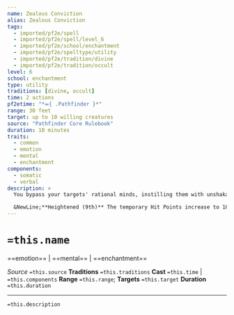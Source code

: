 ```yaml
---
name: Zealous Conviction
alias: Zealous Conviction
tags:
  - imported/pf2e/spell
  - imported/pf2e/spell/level_6
  - imported/pf2e/school/enchantment
  - imported/pf2e/spelltype/utility
  - imported/pf2e/tradition/divine
  - imported/pf2e/tradition/occult
level: 6
school: enchantment
type: utility
traditions: [divine, occult]
time: 2 actions
pf2etime: "*⬺{ .Pathfinder }*"
range: 30 feet
target: up to 10 willing creatures
source: "Pathfinder Core Rulebook"
duration: 10 minutes
traits:
  - common
  - emotion
  - mental
  - enchantment
components:
  - somatic
  - verbal
description: >
  You bypass your targets' rational minds, instilling them with unshakable conviction and zeal. The targets each gain 12 temporary Hit Points and a +2 status bonus to Will saves against mental effects, as their faith overrides the signals from their own bodies and minds. If you tell a target to do something, it must comply with your request, though if it would normally find the task repugnant, it can attempt a Will save at the end of its turn each round due to the cognitive dissonance. On a success, it ends the spell's effects on itself entirely.

  &NewLine;**Heightened (9th)** The temporary Hit Points increase to 18, and the status bonus to Will saves increases to +3.
---
```

# `=this.name`
==emotion== | ==mental== | ==enchantment==

*Source* `=this.source`
**Traditions** `=this.traditions`
**Cast** `=this.time` | `=this.components`
**Range** `=this.range`; **Targets** `=this.target`
**Duration** `=this.duration`

***
`=this.description`